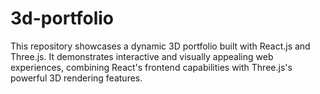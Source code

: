 # 3d-portfolio
This repository showcases a dynamic 3D portfolio built with React.js and Three.js. It demonstrates interactive and visually appealing web experiences, combining React's frontend capabilities with Three.js's powerful 3D rendering features.

